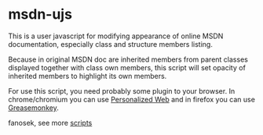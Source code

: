 msdn-ujs
========

This is a user javascript for modifying appearance of online MSDN documentation, especially class and structure members listing.

Because in original MSDN doc are inherited members from parent classes displayed together with class own members, this script will set opacity of inherited members to highlight its own members.

For use this script, you need probably some plugin to your browser. In chrome/chromium you can use [Personalized Web](https://chrome.google.com/webstore/detail/personalized-web/plcnnpdmhobdfbponjpedobekiogmbco) and in firefox you can use [Greasemonkey](https://addons.mozilla.org/en-US/firefox/addon/greasemonkey/).

fanosek, see more <a href="http://blog.fanos.cz/">scripts</a>

